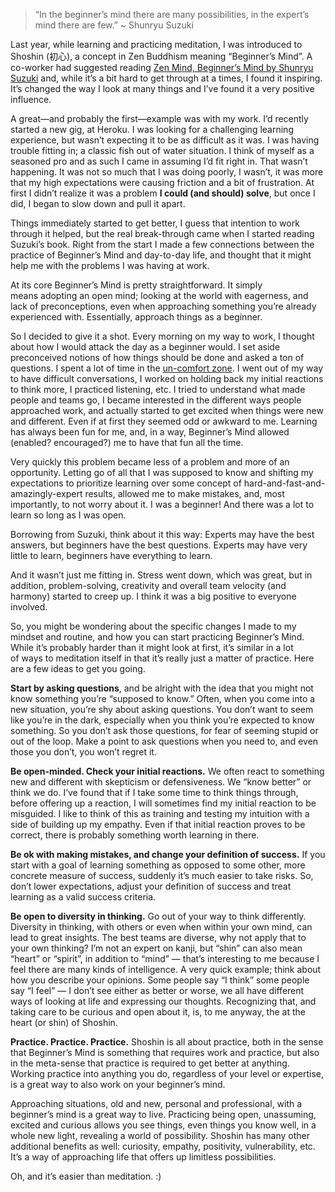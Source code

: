 

> “In the beginner’s mind there are many possibilities, in the expert’s mind there
> are few.” ~ Shunryu Suzuki 

Last year, while learning and practicing meditation, I was introduced to Shoshin (初心), a concept in Zen
Buddhism meaning “Beginner’s Mind”. A co-worker had suggested reading [Zen Mind, Beginner’s Mind
by Shunryu Suzuki](http://en.wikipedia.org/wiki/Zen_Mind,_Beginner) and, while it’s a bit hard to get
through at a times, I found it inspiring. It’s changed the way I look at many things and I’ve found
it a very positive influence.

A great—and probably the first—example was with my work. I’d recently started a new gig, at Heroku. I
was looking for a challenging learning experience, but wasn’t expecting it to be as difficult as it was. I
was having trouble fitting in; a classic fish out of water situation. I think of myself as a seasoned pro and
as such I came in assuming I’d fit right in. That wasn’t happening. It was not so much that I was doing
poorly, I wasn’t, it was more that my high expectations were causing friction and a bit of frustration. At
first I didn’t realize it was a problem __I could (and should) solve__, but once I did, I began to slow down
and pull it apart.

Things immediately started to get better, I guess that intention to work through it helped, but the real
break-through came when I started reading Suzuki’s book. Right from the start I made a few connections
between the practice of Beginner’s Mind and day-to-day life, and thought that it might help me with the
problems I was having at work.

At its core Beginner’s Mind is pretty straightforward. It simply means adopting an open mind; looking
at the world with eagerness, and lack of preconceptions, even when approaching something you’re
already experienced with. Essentially, approach things as a beginner. 

So I decided to give it a shot. Every morning on my way to work, I thought about how I would attack the day as
a beginner would. I set aside preconceived notions of how things should be done and asked a ton of questions.
I spent a lot of time in the [un-comfort zone](https://medium.com/i-m-h-o/78b651e58065). I went out of my
way to have difficult conversations, I worked on holding back my initial reactions to think more, I practiced
listening, etc. I tried to understand what made people and teams go, I became interested in the different ways
people approached work, and actually started to get excited when things were new and different. Even if at
first they seemed odd or awkward to me. Learning has always been fun for me, and, in a way, Beginner’s Mind
allowed (enabled? encouraged?) me to have that fun all the time.

Very quickly this problem became less of a problem and more of an opportunity. Letting go of all that I was
supposed to know and shifting my expectations to prioritize learning over some concept of
hard-and-fast-and-amazingly-expert results, allowed me to make mistakes, and, most importantly, to not worry
about it. I was a beginner! And there was a lot to learn so long as I was open. 

Borrowing from Suzuki, think about it this way: Experts may have the best answers, but beginners have the best
questions. Experts may have very little to learn, beginners have everything to learn.

And it wasn’t just me fitting in. Stress went down, which was great, but in addition, problem-solving,
creativity and overall team velocity (and harmony) started to creep up. I think it was a big positive to
everyone involved.

So, you might be wondering about the specific changes I made to my mindset and routine, and how you can start
practicing Beginner’s Mind. While it’s probably harder than it might look at
first, it’s similar in a lot of ways to meditation itself in that it’s really just a matter
of practice. Here are a few ideas to get you going.

__Start by asking questions__, and be alright with the idea that you might not know something you’re
“supposed to know.” Often, when you come into a new situation, you’re shy about asking questions. You
don’t want to seem like you’re in the dark, especially when you think you’re expected to know something.
So you don’t ask those questions, for fear of seeming stupid or out of the loop. Make a point to ask
questions when you need to, and even those you don’t, you won’t regret it.

__Be open-minded. Check your initial reactions.__ We often react to something new and different with
skepticism or defensiveness. We “know better” or think we do. I’ve found that if I take some
time to think things through, before offering up a reaction, I will sometimes find my initial reaction to be
misguided. I like to think of this as training and testing my intuition with a side of building up my empathy.
Even if that initial reaction proves to be correct, there is probably something worth learning in there.

__Be ok with making mistakes, and change your definition of success.__ If you start with a goal of
learning something as opposed to some other, more concrete measure of success, suddenly it’s much easier to
take risks. So, don’t lower expectations, adjust your definition of success and treat learning as a valid
success criteria. 

__Be open to diversity in thinking.__ Go out of your way to think differently. Diversity in thinking,
with others or even when within your own mind, can lead to great insights. The best teams are diverse, why not
apply that to your own thinking? I’m not an expert on kanji, but “shin” can also mean
“heart” or “spirit”, in addition to “mind” — that’s interesting to me because I
feel there are many kinds of intelligence. A very quick example; think about how you describe your opinions.
Some people say “I think” some people say “I feel” — I don’t see either as better or worse, we all
have different ways of looking at life and expressing our thoughts. Recognizing that, and taking care to be
curious and open about it, is, to me anyway, the at the heart (or shin) of Shoshin.

__Practice. Practice. Practice.__ Shoshin is all about practice, both in the sense that Beginner’s Mind is
something that requires work and practice, but also in the meta-sense that practice is required to get better
at anything. Working practice into anything you do, regardless of your level or expertise, is a great way to
also work on your beginner’s mind.

Approaching situations, old and new, personal and professional, with a beginner’s mind is a great way to
live. Practicing being open, unassuming, excited and curious allows you see things, even things you know well,
in a whole new light, revealing a world of possibility. Shoshin has many other additional benefits as well:
curiosity, empathy, positivity, vulnerability, etc. It’s a way of approaching life that offers up limitless
possibilities.  

Oh, and it’s easier than meditation. :)